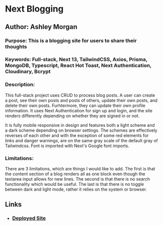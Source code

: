 # Next Blogging

## Author: Ashley Morgan

### Purpose: This is a blogging site for users to share their thoughts

### Keywords: Full-stack, Next 13, TailwindCSS, Axios, Prisma, MongoDB, Typescript, React Hot Toast, Next Authentication, Cloudinary, Bcrypt

### Description:

This full-stack project uses CRUD to process blog posts. A user can create a post, see their own posts and posts of others, update their own posts, and delete their own posts. Furhtermore, they can update their own profile information. It uses Next Authentication for sign up and login, and the site renders differently depending on whether they are signed in or not. 

It is fully mobile responsive in design and features both a light scheme and a dark scheme depending on browser settings. The schemes are effectively reverses of each other and with the exception of some red elements for links and danger warnings, are on the same gray scale of the default gray of Tailwindcss. Font is imported with Next's Google font imports.

### Limitations:

There are 3 limitations, which are things I would like to add. The first is that the content section of a blog renders all as one block even though the textarea input allows for new lines. The second is that there is no search functionality which would be useful. The last is that there is no toggle between dark and light mode, rather it relies on the system or browser.

## Links

- ### [Deployed Site](https://next-blogging-portfolio.vercel.app/)
